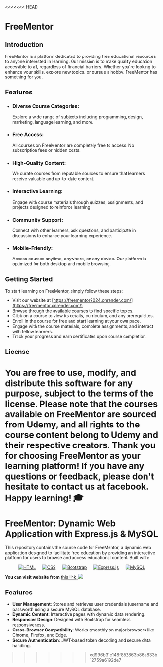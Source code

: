 <<<<<<< HEAD
# FreeMentor

## Introduction

FreeMentor is a platform dedicated to providing free educational resources to anyone interested in learning. Our mission is to make quality education accessible to all, regardless of financial barriers. Whether you're looking to enhance your skills, explore new topics, or pursue a hobby, FreeMentor has something for you.

## Features

* ### Diverse Course Categories:
  Explore a wide range of subjects including programming, design, marketing, language learning, and more.
* ### Free Access:
   All courses on FreeMentor are completely free to access. No subscription fees or hidden costs.
* ### High-Quality Content:
   We curate courses from reputable sources to ensure that learners receive valuable and up-to-date content.
* ### Interactive Learning:
   Engage with course materials through quizzes, assignments, and projects designed to reinforce learning.
* ### Community Support:
   Connect with other learners, ask questions, and participate in discussions to enhance your learning experience.
* ### Mobile-Friendly: 
   Access courses anytime, anywhere, on any device. Our platform is optimized for both desktop and mobile browsing.

## Getting Started

To start learning on FreeMentor, simply follow these steps:
* Visit our website at [https://freementor2024.onrender.com/](https://freementor.onrender.com/)
* Browse through the available courses to find specific topics.
* Click on a course to view its details, curriculum, and any prerequisites.
* Enroll in the course for free and start learning at your own pace.
* Engage with the course materials, complete assignments, and interact with fellow learners.
* Track your progress and earn certificates upon course completion.

## License

You are free to use, modify, and distribute this software for any purpose, subject to the terms of the license.
Please note that the courses available on FreeMentor are sourced from Udemy, and all rights to the course content belong to Udemy and their respective creators.
Thank you for choosing FreeMentor as your learning platform! If you have any questions or feedback, please don't hesitate to contact us at facebook. Happy learning! 🎓
=======

# FreeMentor: Dynamic Web Application with Express.js & MySQL

This repository contains the source code for FreeMentor, a dynamic web application designed to facilitate free education by providing an interactive platform for users to browse and access educational content. Built with:

<p align="center"> 
  <a href="https://www.w3schools.com/html/" target="_blank"> 
   <img alt="HTML" src="https://img.shields.io/badge/HTML5%20-%23E34F26.svg?style=flat&logo=html5&logoColor=white"></a>   
  &emsp;
  <a href="https://www.w3schools.com/css/" target="_blank">
    <img alt="CSS" src="https://img.shields.io/badge/CSS%20-%231572B6.svg?style=flat&logo=css3&logoColor=white"></a> 
  &emsp;
  <a href="https://getbootstrap.com/" target="_blank">
    <img alt="Bootstrap" src="https://img.shields.io/badge/Bootstrap%20-%23563D7C.svg?style=flat&logo=bootstrap&logoColor=white"></a>
  &emsp;
  <a href="https://nodejs.org/" target="_blank"> 
     <img alt="Express.js" src="https://img.shields.io/badge/Express.js%20-%23404d59.svg?style=flat&logo=express&logoColor=white"></a>
  &emsp;
  <a href="https://www.mysql.com/" target="_blank"> 
     <img alt="MySQL" src="https://img.shields.io/badge/MySQL%20-%2300f.svg?style=flat&logo=mysql&logoColor=white"></a>
</p>

__You can visit website from__ <a href="https://khaledrokaya.github.io/Naturally">this link_<img src="https://img.icons8.com/?size=15&id=742&format=png&color=000000"/></a>

## Features

- **User Management**: Stores and retrieves user credentials (username and password) using a secure MySQL database.
- **Dynamic Content**: Interactive pages with dynamic data rendering.
- **Responsive Design**: Designed with Bootstrap for seamless responsiveness.
- **Cross-Browser Compatibility**: Works smoothly on major browsers like Chrome, Firefox, and Edge.
- **Secure Authentication**: JWT-based token decoding and secure data handling.
>>>>>>> ed996b31c148f852863b86a833b12759a6192de7
